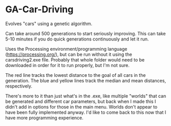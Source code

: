 # GA-Car-Driving
Evolves "cars" using a genetic algorithm.

Can take around 500 generations to start seriously improving. This can take 5-10 minutes if you do quick generations continuously and let it run.

Uses the Processing environment/programming language (https://processing.org/), but can be run without it using the carsdriving2.exe file. Probably that whole folder would need to be downloaded in order for it to run properly, but I'm not sure.

The red line tracks the lowest distance to the goal of all cars in the generation. The blue and yellow lines track the median and mean distances, respectively. 

There's more to it than just what's in the .exe, like multiple "worlds" that can be generated and different car parameters, but back when I made this I didn't add in options for those in the main menu. Worlds don't appear to have been fully implemented anyway. I'd like to come back to this now that I have more programming experience.
